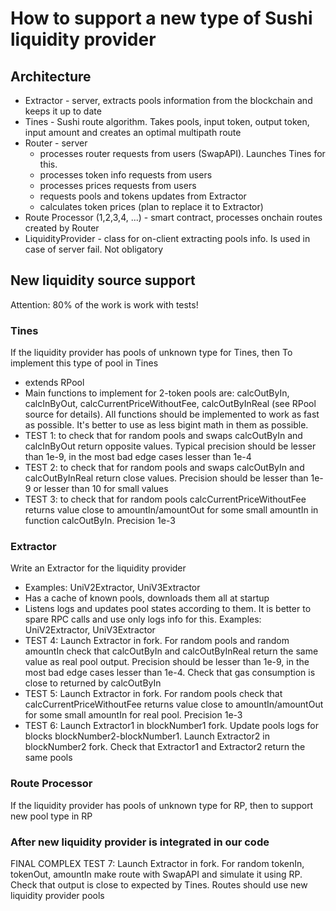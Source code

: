 
# How to support a new type of Sushi liquidity provider

## Architecture

- Extractor - server, extracts pools information from the blockchain and keeps it up to date
- Tines - Sushi route algorithm. Takes pools, input token, output token, input amount and creates
  an optimal multipath route 
- Router - server
    - processes router requests from users (SwapAPI). Launches Tines for this. 
    - processes token info requests from users
    - processes prices requests from users
    - requests pools and tokens updates from Extractor
    - calculates token prices (plan to replace it to Extractor)
- Route Processor (1,2,3,4, ...) - smart contract, processes onchain routes created by Router
- LiquidityProvider - class for on-client extracting pools info. Is used in case of server fail. Not obligatory

## New liquidity source support

Attention: 80% of the work is work with tests!

### Tines

If the liquidity provider has pools of unknown type for Tines, then To implement this type of pool in Tines
- extends RPool
- Main functions to implement for 2-token pools are: calcOutByIn, calcInByOut, calcCurrentPriceWithoutFee,
  calcOutByInReal (see RPool source for details). All functions should be implemented to work as fast as possible. It's better to use as less bigint math in them as possible. 
- TEST 1: to check that for random pools and swaps calcOutByIn and calcInByOut return opposite values.
  Typical precision should be lesser than 1e-9, in the most bad edge cases lesser than 1e-4
- TEST 2: to check that for random pools and swaps calcOutByIn and calcOutByInReal return close values.
  Precision should be lesser than 1e-9 or lesser than 10 for small values
- TEST 3: to check that for random pools calcCurrentPriceWithoutFee returns value close to 
  amountIn/amountOut for some small amountIn in function calcOutByIn. Precision 1e-3

### Extractor

Write an Extractor for the liquidity provider
- Examples: UniV2Extractor, UniV3Extractor
- Has a cache of known pools, downloads them all at startup
- Listens logs and updates pool states according to them. It is better to spare RPC calls and use only logs info
  for this. Examples: UniV2Extractor, UniV3Extractor
- TEST 4: Launch Extractor in fork. For random pools and random amountIn check that calcOutByIn and 
  calcOutByInReal return the same value as real pool output. Precision should be lesser than 1e-9, 
  in the most bad edge cases lesser than 1e-4. Check that gas consumption is close to returned by calcOutByIn
- TEST 5: Launch Extractor in fork. For random pools check that calcCurrentPriceWithoutFee 
  returns value close to amountIn/amountOut for some small amountIn for real pool. Precision 1e-3
- TEST 6: Launch Extractor1 in blockNumber1 fork. Update pools logs for blocks blockNumber2-blockNumber1.
  Launch Extractor2 in blockNumber2 fork. Check that Extractor1 and Extractor2 return the same pools

### Route Processor

If the liquidity provider has pools of unknown type for RP, then to support new pool type in RP

### After new liquidity provider is integrated in our code

FINAL COMPLEX TEST 7: Launch Extractor in fork. For random tokenIn, tokenOut, amountIn
make route with SwapAPI and simulate it using RP. Check that output is close to expected by Tines.
Routes should use new liquidity provider pools 
